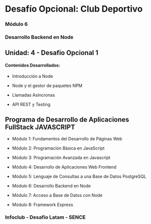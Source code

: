 # Desafío Opcional: Club Deportivo

### Módulo 6
### Desarrollo Backend en Node

## Unidad: 4 - Desafío Opcional 1

#### Contenidos Desarrollados:

- Introducción a Node

- Node y el gestor de paquetes NPM

- Llamadas Asíncronas

- API REST y Testing

## Programa de Desarrollo de Aplicaciones FullStack JAVASCRIPT

- Módulo 1: Fundamentos del Desarrollo de Páginas Web

- Módulo 2: Programación Básica en JavaScript

- Módulo 3: Programación Avanzada en Javascript

- Módulo 4: Desarrollo de Aplicaciones Web Frontend

- Módulo 5: Lenguaje de Consultas a una Base de Datos PostgreSQL

- Módulo 6: Desarrollo Backend en Node

- Módulo 7: Acceso a Base de Datos con Node

- Módulo 8: Framework Express


### Infoclub - Desafío Latam - SENCE